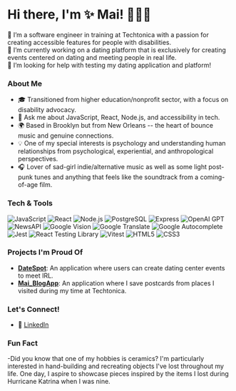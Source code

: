
<!--
**Maithanhceu/Maithanhceu** is a ✨ _special_ ✨ repository because its `README.md` (this file) appears on your GitHub profile.

Here are some ideas to get you started:

- 🔭 I’m currently working on ...
- 🌱 I’m currently learning ...
- 👯 I’m looking to collaborate on ...
- 🤔 I’m looking for help with ...
- 💬 Ask me about ...
- 📫 How to reach me: ...
- 😄 Pronouns: ...
- ⚡ Fun fact: ...
-->

# Hi there, I'm ✨ Mai! 🧚‍♀️✨ 

🌱 I’m a software engineer in training at Techtonica with a passion for creating accessible features for people with disabilities.  
🔭 I’m currently working on a dating platform that is exclusively for creating events centered on dating and meeting people in real life.  
🤔 I’m looking for help with testing my dating application and platform!

### About Me
- 🎓 Transitioned from higher education/nonprofit sector, with a focus on disability advocacy.
- 💬 Ask me about JavaScript, React, Node.js, and accessibility in tech.
- 🌍 Based in Brooklyn but from New Orleans -- the heart of bounce music and genuine connections.
- 💡 One of my special interests is psychology and understanding human relationships from psychological, experiential, and anthropological perspectives.
- 🎧 Lover of sad-girl indie/alternative music as well as some light post-punk tunes and anything that feels like the soundtrack from a coming-of-age film. 

### Tech & Tools

![JavaScript](https://img.shields.io/badge/-JavaScript-F7DF1E?style=flat&logo=JavaScript&logoColor=black)
![React](https://img.shields.io/badge/-React-61DAFB?style=flat&logo=React&logoColor=black)
![Node.js](https://img.shields.io/badge/-Node.js-339933?style=flat&logo=node.js&logoColor=white)
![PostgreSQL](https://img.shields.io/badge/-PostgreSQL-336791?style=flat&logo=PostgreSQL&logoColor=white)
![Express](https://img.shields.io/badge/-Express-000000?style=flat&logo=express&logoColor=white)
![OpenAI GPT](https://img.shields.io/badge/-OpenAI%20GPT-00A3E0?style=flat&logo=openai&logoColor=white)
![NewsAPI](https://img.shields.io/badge/-NewsAPI-FF5733?style=flat&logo=appveyor&logoColor=white)
![Google Vision](https://img.shields.io/badge/-Google%20Vision-4285F4?style=flat&logo=google&logoColor=white)
![Google Translate](https://img.shields.io/badge/-Google%20Translate-DB4437?style=flat&logo=google&logoColor=white)
![Google Autocomplete](https://img.shields.io/badge/-Google%20Autocomplete-DB4437?style=flat&logo=google&logoColor=white)
![Jest](https://img.shields.io/badge/-Jest-C21325?style=flat&logo=jest&logoColor=white)
![React Testing Library](https://img.shields.io/badge/-React%20Testing%20Library-CA424D?style=flat&logo=testing-library&logoColor=white)
![Vitest](https://img.shields.io/badge/-Vitest-6C63FF?style=flat&logo=vitest&logoColor=white)
![HTML5](https://img.shields.io/badge/-HTML5-E34F26?style=flat&logo=HTML5&logoColor=white)
![CSS3](https://img.shields.io/badge/-CSS3-1572B6?style=flat&logo=CSS3&logoColor=white)

### Projects I'm Proud Of

- **[DateSpot](https://github.com/Maithanhceu/DateSpot.git)**: An application where users can create dating center events to meet IRL. 
- **[Mai_BlogApp](https://github.com/Maithanhceu/techtonica_assignments-/tree/db2cf0e3f1005462d039833ac65bd55d40d778fc/mai_blog)**: An application where I save postcards from places I visited during my time at Techtonica. 


### Let's Connect!

- 💼 [LinkedIn](https://www.linkedin.com/in/mai-th2024/)
  
### Fun Fact

-Did you know that one of my hobbies is ceramics? I'm particularly interested in hand-building and recreating objects I've lost throughout my life. One day, I aspire to showcase pieces inspired by the items I lost during Hurricane Katrina when I was nine.
